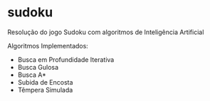 # sudoku
Resolução do jogo Sudoku com algoritmos de Inteligência Artificial

Algoritmos Implementados: 

- Busca em Profundidade Iterativa
- Busca Gulosa 
- Busca A*
- Subida de Encosta
- Têmpera Simulada
